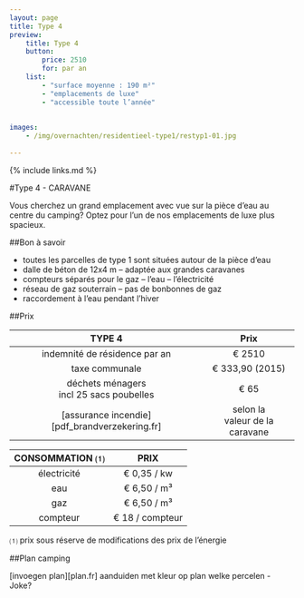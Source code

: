 ```yaml
---
layout: page
title: Type 4
preview: 
    title: Type 4
    button:
        price: 2510
        for: par an
    list:
        - "surface moyenne : 190 m²"
        - "emplacements de luxe"
        - "accessible toute l’année"
        
        
images:
    - /img/overnachten/residentieel-type1/restyp1-01.jpg
    
---
```


{% include links.md %}

#Type 4 - CARAVANE

Vous cherchez un grand emplacement avec vue sur la pièce d’eau au centre du camping? Optez pour l’un de nos emplacements de luxe plus spacieux.

##Bon à savoir
- toutes les parcelles de type 1 sont situées autour de la pièce d’eau
- dalle de béton de 12x4 m – adaptée aux grandes caravanes
- compteurs séparés pour le gaz – l’eau – l’électricité
- réseau de gaz souterrain – pas de bonbonnes de gaz
- raccordement à l’eau pendant l’hiver


##Prix

TYPE 4                |Prix            |
:--------------------:|:--------------:|
indemnité de résidence par an |€ 2510               
taxe communale                |€ 333,90 (2015) 
déchets ménagers<br>incl 25 sacs poubelles<br> | € 65    
[assurance incendie][pdf_brandverzekering.fr]     |selon la<br>valeur de la caravane

CONSOMMATION ⑴           |PRIX          |
:--------------------:|:-------------:|
électricité           | € 0,35 / kw        
eau                   | € 6,50 / m³
gaz                   | € 6,50 / m³       
compteur              | € 18 / compteur      


⑴ prix sous réserve de modifications des prix de l’énergie



##Plan camping

[invoegen plan][plan.fr]
aanduiden met kleur op plan welke percelen - Joke?
